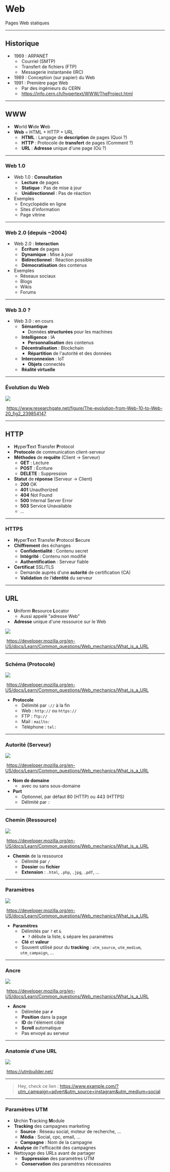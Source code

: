 # Web

Pages Web statiques

---

## Historique

- &shy;<!-- .element: class="fragment" --> 1969 : ARPANET
  - &shy;<!-- .element: class="fragment" --> Courriel (SMTP)
  - &shy;<!-- .element: class="fragment" --> Transfert de fichiers (FTP)
  - &shy;<!-- .element: class="fragment" --> Messagerie instantanée (IRC)
- &shy;<!-- .element: class="fragment" --> 1989 : Conception (sur papier) du Web
- &shy;<!-- .element: class="fragment" --> 1991 : Première page Web
  - &shy;<!-- .element: class="fragment" --> Par des ingénieurs du CERN
  - &shy;<!-- .element: class="fragment" --> https://info.cern.ch/hypertext/WWW/TheProject.html

---

## WWW

- &shy;<!-- .element: class="fragment" --> **W**orld **W**ide **W**eb
- &shy;<!-- .element: class="fragment" --> **Web** = HTML + HTTP + URL
  - &shy;<!-- .element: class="fragment" --> **HTML** : Langage de **description** de pages (Quoi ?)
  - &shy;<!-- .element: class="fragment" --> **HTTP** : Protocole de **transfert** de pages (Comment ?)
  - &shy;<!-- .element: class="fragment" --> **URL** : **Adresse** unique d'une page (Où ?)

---

### Web 1.0

- &shy;<!-- .element: class="fragment" --> Web 1.0 : **Consultation**
  - &shy;<!-- .element: class="fragment" --> **Lecture** de pages
  - &shy;<!-- .element: class="fragment" --> **Statique** : Pas de mise à jour
  - &shy;<!-- .element: class="fragment" --> **Unidirectionnel** : Pas de réaction
- &shy;<!-- .element: class="fragment" --> Exemples
  - Encyclopédie en ligne
  - Sites d'information
  - Page vitrine

---

### Web 2.0 (depuis ~2004)

- &shy;<!-- .element: class="fragment" --> Web 2.0 : **Interaction**
  - &shy;<!-- .element: class="fragment" --> **Écriture** de pages
  - &shy;<!-- .element: class="fragment" --> **Dynamique** : Mise à jour
  - &shy;<!-- .element: class="fragment" --> **Bidirectionnel** : Réaction possible
  - &shy;<!-- .element: class="fragment" --> **Démocratisation** des contenus
- &shy;<!-- .element: class="fragment" --> Exemples
  - Réseaux sociaux
  - Blogs
  - Wikis
  - Forums

---

### Web 3.0 ?

- &shy;<!-- .element: class="fragment" --> Web 3.0 : en cours
  - &shy;<!-- .element: class="fragment" --> **Sémantique**
    - Données **structurées** pour les machines
  - &shy;<!-- .element: class="fragment" --> **Intelligence** : IA
    - **Personnalisation** des contenus
  - &shy;<!-- .element: class="fragment" --> **Décentralisation** : Blockchain
    - **Répartition** de l'autorité et des données
  - &shy;<!-- .element: class="fragment" --> **Interconnexion** : IoT
    - **Objets** connectés
  - &shy;<!-- .element: class="fragment" --> **Réalité virtuelle**

---

### Évolution du Web

![](https://www.researchgate.net/profile/Robbin-Velde/publication/239854147/figure/fig2/AS:298620889911312@1448208176743/The-evolution-from-Web-10-to-Web-20.png) <!-- .element: class="full" -->

&shy;<!-- .element: class="reference" --> https://www.researchgate.net/figure/The-evolution-from-Web-10-to-Web-20_fig2_239854147

---

## HTTP

- &shy;<!-- .element: class="fragment" --> **H**yper**T**ext **T**ransfer **P**rotocol
- &shy;<!-- .element: class="fragment" --> **Protocole** de communication client-serveur
- &shy;<!-- .element: class="fragment" --> **Méthodes** de **requête** (Client &rarr; Serveur)
  - **GET** : Lecture
  - **POST** : Écriture
  - **DELETE** : Suppression
- &shy;<!-- .element: class="fragment" --> **Statut** de **réponse** (Serveur &rarr; Client)
  - **200** OK
  - **401** Unauthorized
  - **404** Not Found
  - **500** Internal Server Error
  - **503** Service Unavailable
  - &hellip;

---

### HTTPS

- &shy;<!-- .element: class="fragment" --> **H**yper**T**ext **T**ransfer **P**rotocol **S**ecure
- &shy;<!-- .element: class="fragment" --> **Chiffrement** des échanges
  - **Confidentialité** : Contenu secret
  - **Intégrité** : Contenu non modifié
  - **Authentification** : Serveur fiable
- &shy;<!-- .element: class="fragment" --> **Certificat** SSL/TLS
  - Demande auprès d'une **autorité** de certification (CA)
  - **Validation** de l'**identité** du serveur

---

## URL

- &shy;<!-- .element: class="fragment" --> **U**niform **R**esource **L**ocator
  - Aussi appelé "adresse Web"
- &shy;<!-- .element: class="fragment" --> **Adresse** unique d'une ressource sur le Web

![](https://developer.mozilla.org/en-US/docs/Learn/Common_questions/Web_mechanics/What_is_a_URL/mdn-url-all.png) <!-- .element: class="fragment" -->

&shy;<!-- .element: class="reference" --> https://developer.mozilla.org/en-US/docs/Learn/Common_questions/Web_mechanics/What_is_a_URL

---

### Schéma (Protocole)

![](https://developer.mozilla.org/en-US/docs/Learn/Common_questions/Web_mechanics/What_is_a_URL/mdn-url-protocol@x2_update.png)

&shy;<!-- .element: class="reference" --> https://developer.mozilla.org/en-US/docs/Learn/Common_questions/Web_mechanics/What_is_a_URL

- **Protocole**
  - &shy;<!-- .element: class="fragment" --> Délimité par `://` à la fin
  - &shy;<!-- .element: class="fragment" --> Web : `http://` ou `https://`
  - &shy;<!-- .element: class="fragment" --> FTP : `ftp://`
  - &shy;<!-- .element: class="fragment" --> Mail : `mailto:`
  - &shy;<!-- .element: class="fragment" --> Téléphone : `tel:`

---

### Autorité (Serveur)

![](https://developer.mozilla.org/en-US/docs/Learn/Common_questions/Web_mechanics/What_is_a_URL/mdn-url-authority.png)

&shy;<!-- .element: class="reference" --> https://developer.mozilla.org/en-US/docs/Learn/Common_questions/Web_mechanics/What_is_a_URL

- **Nom de domaine**
  - &shy;<!-- .element: class="fragment" --> avec ou sans sous-domaine
- **Port**
  - &shy;<!-- .element: class="fragment" --> Optionnel, par défaut 80 (HTTP) ou 443 (HTTPS)
  - &shy;<!-- .element: class="fragment" --> Délimité par `:`

---

### Chemin (Ressource)

![](https://developer.mozilla.org/en-US/docs/Learn/Common_questions/Web_mechanics/What_is_a_URL/mdn-url-path@x2.png)

&shy;<!-- .element: class="reference" --> https://developer.mozilla.org/en-US/docs/Learn/Common_questions/Web_mechanics/What_is_a_URL

- **Chemin** de la ressource
  - &shy;<!-- .element: class="fragment" --> Délimité par `/`
  - &shy;<!-- .element: class="fragment" --> **Dossier** ou **fichier**
  - &shy;<!-- .element: class="fragment" --> **Extension** : `.html`, `.php`, `.jpg`, `.pdf`, &hellip;

---

### Paramètres

![](https://developer.mozilla.org/en-US/docs/Learn/Common_questions/Web_mechanics/What_is_a_URL/mdn-url-parameters@x2.png)

&shy;<!-- .element: class="reference" --> https://developer.mozilla.org/en-US/docs/Learn/Common_questions/Web_mechanics/What_is_a_URL

- **Paramètres**
  - &shy;<!-- .element: class="fragment" --> Délimités par `?` et `&`
    - `?` débute la liste, `&` sépare les paramètres
  - &shy;<!-- .element: class="fragment" --> **Clé** et **valeur**
  - &shy;<!-- .element: class="fragment" --> Souvent utilisé pour du **tracking** : `utm_source`, `utm_medium`, `utm_campaign`, &hellip;

---

### Ancre

![](https://developer.mozilla.org/en-US/docs/Learn/Common_questions/Web_mechanics/What_is_a_URL/mdn-url-anchor@x2.png)

&shy;<!-- .element: class="reference" --> https://developer.mozilla.org/en-US/docs/Learn/Common_questions/Web_mechanics/What_is_a_URL

- **Ancre**
  - &shy;<!-- .element: class="fragment" --> Délimitée par `#`
  - &shy;<!-- .element: class="fragment" --> **Position** dans la page
  - &shy;<!-- .element: class="fragment" --> **ID** de l'élément ciblé
  - &shy;<!-- .element: class="fragment" --> **Scroll** automatique
  - &shy;<!-- .element: class="fragment" --> Pas envoyé au serveur

---

### Anatomie d'une URL

![](https://d33wubrfki0l68.cloudfront.net/ad2a192a577aba2fbc4ff186ae25743d9c1258cd/49822/assets/images/anatomy-of-url-ad2a192a.png)

&shy;<!-- .element: class="reference" --> https://utmbuilder.net/

---

> Hey, check ce lien : https://www.example.com/?utm_campaign=advert&utm_source=instagram&utm_medium=social

---

### Paramètres UTM

- &shy;<!-- .element: class="fragment" --> **U**rchin **T**racking **M**odule
- &shy;<!-- .element: class="fragment" --> **Tracking** des campagnes marketing
  - **Source** : Réseau social, moteur de recherche, &hellip;
  - **Média** : Social, cpc, email, &hellip;
  - **Campagne** : Nom de la campagne
- &shy;<!-- .element: class="fragment" --> **Analyse** de l'efficacité des campagnes
- &shy;<!-- .element: class="fragment" --> Nettoyage des URLs avant de partager
  - &shy;<!-- .element: class="fragment" --> **Suppression** des paramètres UTM
  - &shy;<!-- .element: class="fragment" --> **Conservation** des paramètres nécessaires
